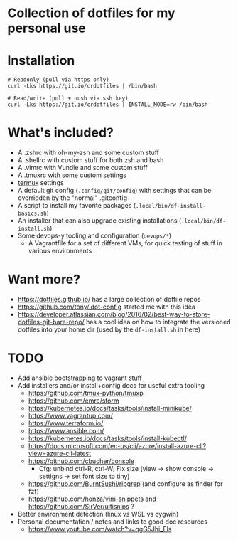 # Collection of dotfiles for my personal use

# Installation

```
# Readonly (pull via https only)
curl -Lks https://git.io/crdotfiles | /bin/bash

# Read/write (pull + push via ssh key)
curl -Lks https://git.io/crdotfiles | INSTALL_MODE=rw /bin/bash 
```

# What's included?

* A .zshrc with oh-my-zsh and some custom stuff
* A .shellrc with custom stuff for both zsh and bash
* A .vimrc with Vundle and some custom stuff
* A .tmuxrc with some custom settings
* [termux](https://wiki.termux.com/wiki/Main_Page) settings
* A default git config (`.config/git/config`) with settings that can be overridden by the "normal" .gitconfig
* A script to install my favorite packages (`.local/bin/df-install-basics.sh`)
* An installer that can also upgrade existing installations (`.local/bin/df-install.sh`)
* Some devops-y tooling and configuration (`devops/*`)
  * A Vagrantfile for a set of different VMs, for quick testing of stuff in various environments

# Want more?

* https://dotfiles.github.io/ has a large collection of dotfile repos
* https://github.com/tony/.dot-config started me with this idea
* https://developer.atlassian.com/blog/2016/02/best-way-to-store-dotfiles-git-bare-repo/ has a cool idea on how to integrate the versioned dotfiles into your home dir (used by the `df-install.sh` in here)

# TODO

* Add ansible bootstrapping to vagrant stuff
* Add installers and/or install+config docs for useful extra tooling
  * https://github.com/tmux-python/tmuxp
  * https://github.com/emre/storm
  * https://kubernetes.io/docs/tasks/tools/install-minikube/
  * https://www.vagrantup.com/
  * https://www.terraform.io/
  * https://www.ansible.com/
  * https://kubernetes.io/docs/tasks/tools/install-kubectl/
  * https://docs.microsoft.com/en-us/cli/azure/install-azure-cli?view=azure-cli-latest
  * https://github.com/cbucher/console
    * Cfg: unbind ctrl-R, ctrl-W; Fix size (view -> show console -> settigns -> set font size to tiny)
  * https://github.com/BurntSushi/ripgrep (and configure as finder for fzf)
  * https://github.com/honza/vim-snippets and https://github.com/SirVer/ultisnips ?
* Better environment detection (linux vs WSL vs cygwin)
* Personal documentation / notes and links to good doc resources
  * https://www.youtube.com/watch?v=qgG5Jhi_Els
